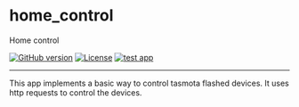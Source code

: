 # home_control

Home control

[![GitHub version](https://img.shields.io/github/v/release/elivlo/home_control.svg)](https://github.com/elivlo/home_control/releases/latest)
[![License](https://img.shields.io/github/license/elivlo/home_control.svg)](LICENSE.txt)
[![test app](https://github.com/elivlo/home_control/workflows/Test%20Flutter%20App/badge.svg)](https://github.com/elivlo/home_control/actions?query=workflow%3A%22Test+Flutter+App%22)

___
This app implements a basic way to control tasmota flashed devices. It uses http requests to control the devices.
